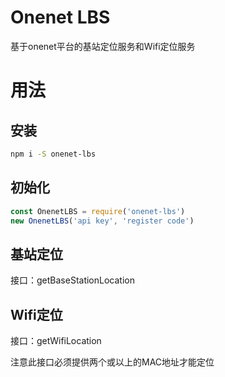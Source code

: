 # Onenet LBS
基于onenet平台的基站定位服务和Wifi定位服务

# 用法
## 安装
```bash
npm i -S onenet-lbs
```
## 初始化
```javascript
const OnenetLBS = require('onenet-lbs')
new OnenetLBS('api key', 'register code')
```

## 基站定位
接口：getBaseStationLocation

## Wifi定位
接口：getWifiLocation

注意此接口必须提供两个或以上的MAC地址才能定位
